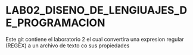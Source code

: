 # LAB02_DISENO_DE_LENGIUAJES_DE_PROGRAMACION
Este git contiene el laboratorio 2 el cual convertira una expresion regular (REGEX) a un archivo de texto co sus propiedades
